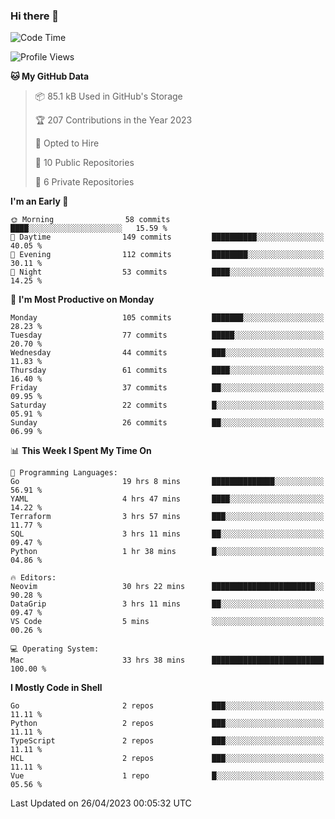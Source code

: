 ### Hi there 👋
<!--![visitors](https://visitor-badge.glitch.me/badge?page_id=d0zingcat)-->
<!--
**d0zingcat/d0zingcat** is a ✨ _special_ ✨ repository because its `README.md` (this file) appears on your GitHub profile.

Here are some ideas to get you started:

- 🔭 I’m currently working on ...
- 🌱 I’m currently learning ...
- 👯 I’m looking to collaborate on ...
- 🤔 I’m looking for help with ...
- 💬 Ask me about ...
- 📫 How to reach me: ...
- 😄 Pronouns: ...
- ⚡ Fun fact: ...
-->
<!--START_SECTION:waka-->
![Code Time](http://img.shields.io/badge/Code%20Time-2%2C555%20hrs%2054%20mins-blue)

![Profile Views](http://img.shields.io/badge/Profile%20Views-6-blue)

**🐱 My GitHub Data** 

> 📦 85.1 kB Used in GitHub's Storage 
 > 
> 🏆 207 Contributions in the Year 2023
 > 
> 💼 Opted to Hire
 > 
> 📜 10 Public Repositories 
 > 
> 🔑 6 Private Repositories 
 > 
**I'm an Early 🐤** 

```text
🌞 Morning                58 commits          ████░░░░░░░░░░░░░░░░░░░░░   15.59 % 
🌆 Daytime                149 commits         ██████████░░░░░░░░░░░░░░░   40.05 % 
🌃 Evening                112 commits         ████████░░░░░░░░░░░░░░░░░   30.11 % 
🌙 Night                  53 commits          ████░░░░░░░░░░░░░░░░░░░░░   14.25 % 
```
📅 **I'm Most Productive on Monday** 

```text
Monday                   105 commits         ███████░░░░░░░░░░░░░░░░░░   28.23 % 
Tuesday                  77 commits          █████░░░░░░░░░░░░░░░░░░░░   20.70 % 
Wednesday                44 commits          ███░░░░░░░░░░░░░░░░░░░░░░   11.83 % 
Thursday                 61 commits          ████░░░░░░░░░░░░░░░░░░░░░   16.40 % 
Friday                   37 commits          ██░░░░░░░░░░░░░░░░░░░░░░░   09.95 % 
Saturday                 22 commits          █░░░░░░░░░░░░░░░░░░░░░░░░   05.91 % 
Sunday                   26 commits          ██░░░░░░░░░░░░░░░░░░░░░░░   06.99 % 
```


📊 **This Week I Spent My Time On** 

```text
💬 Programming Languages: 
Go                       19 hrs 8 mins       ██████████████░░░░░░░░░░░   56.91 % 
YAML                     4 hrs 47 mins       ████░░░░░░░░░░░░░░░░░░░░░   14.22 % 
Terraform                3 hrs 57 mins       ███░░░░░░░░░░░░░░░░░░░░░░   11.77 % 
SQL                      3 hrs 11 mins       ██░░░░░░░░░░░░░░░░░░░░░░░   09.47 % 
Python                   1 hr 38 mins        █░░░░░░░░░░░░░░░░░░░░░░░░   04.86 % 

🔥 Editors: 
Neovim                   30 hrs 22 mins      ███████████████████████░░   90.28 % 
DataGrip                 3 hrs 11 mins       ██░░░░░░░░░░░░░░░░░░░░░░░   09.47 % 
VS Code                  5 mins              ░░░░░░░░░░░░░░░░░░░░░░░░░   00.26 % 

💻 Operating System: 
Mac                      33 hrs 38 mins      █████████████████████████   100.00 % 
```

**I Mostly Code in Shell** 

```text
Go                       2 repos             ███░░░░░░░░░░░░░░░░░░░░░░   11.11 % 
Python                   2 repos             ███░░░░░░░░░░░░░░░░░░░░░░   11.11 % 
TypeScript               2 repos             ███░░░░░░░░░░░░░░░░░░░░░░   11.11 % 
HCL                      2 repos             ███░░░░░░░░░░░░░░░░░░░░░░   11.11 % 
Vue                      1 repo              █░░░░░░░░░░░░░░░░░░░░░░░░   05.56 % 
```




 Last Updated on 26/04/2023 00:05:32 UTC
<!--END_SECTION:waka-->

